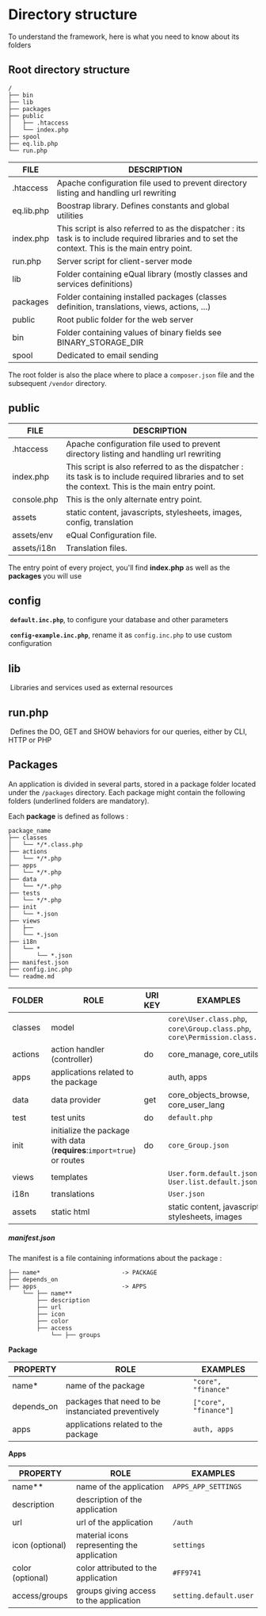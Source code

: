 ###### 



# Directory structure

To understand the framework, here is what you need to know about its folders



## Root directory structure

```
/
├── bin
├── lib
├── packages
├── public
│   ├── .htaccess
│   └── index.php
├── spool
├── eq.lib.php
└── run.php
```



| **FILE** | **DESCRIPTION** |
|-|-|
| .htaccess	        | Apache configuration file  used to prevent directory listing and handling url rewriting |
| eq.lib.php	| Boostrap library. Defines constants and global utilities |
| index.php	        | This script is also referred to as the dispatcher : its task is to include required libraries and to set the context. This is the main entry point.|
| run.php	| Server script for client-server mode|
| lib	        | Folder containing eQual library  (mostly classes and services definitions) |
| packages   | Folder containing installed packages (classes definition, translations, views, actions, …)|
| public   | Root public folder for the web server |
| bin   | Folder containing values of binary fields see BINARY_STORAGE_DIR |
| spool   | Dedicated to email sending |



The root folder is also the place where to place a `composer.json` file and the subsequent `/vendor` directory.

## public

| **FILE**    | **DESCRIPTION**                                              |
| ----------- | ------------------------------------------------------------ |
| .htaccess   | Apache configuration file  used to prevent directory listing and handling url rewriting |
| index.php   | This script is also referred to as the dispatcher : its task is to include required libraries and to set the context. This is the main entry point. |
| console.php | This is the only alternate entry point.                      |
| assets      | static content, javascripts, stylesheets, images, config, translation |
| assets/env  | eQual Configuration file.                                    |
| assets/i18n | Translation files.                                           |



The entry point of every project, you'll find **index.php** as well as the **packages** you will use



## config

​	**`default.inc.php`**, to configure your database and other parameters

​	**`config-example.inc.php`**, rename it as `config.inc.php` to use custom configuration

## lib

​	Libraries and services used as external resources

## run.php

​	Defines the DO, GET and SHOW behaviors for our queries, either by CLI, HTTP or PHP



## Packages

An application is divided in several parts, stored in a package folder located under the `/packages` directory.
Each package might contain the following folders (underlined folders are mandatory).

Each **package** is defined as follows :

```
package_name
├── classes
│   └── */*.class.php
├── actions
│   └── */*.php
├── apps
│   └── */*.php
├── data
│   └── */*.php
├── tests
│   └── */*.php
├── init
│   └── *.json
├── views
│   ├── 
│   └── *.json
├── i18n
│   └── *
│       └── *.json
├── manifest.json         
├── config.inc.php
└── readme.md
```



| **FOLDER** | **ROLE** | **URI KEY** |  **EXAMPLES**  |
|-|-|-|---|
| classes    | model          |                  | `core\User.class.php`, `core\Group.class.php`, `core\Permission.class.php` |
| actions    | action handler (controller) | do       | core_manage, core_utils |
| apps       | applications related to the package |        | auth, apps |
| data    | data provider | get       | core_objects_browse, core_user_lang |
| test    | test units | do | `default.php` |
| init    | initialize the package with data (**requires**:`import=true`) or routes | do | `core_Group.json` |
| views    | templates |        | `User.form.default.json`, `User.list.default.json` |
| i18n    | translations |        | `User.json` |
| assets | static html |        | static content, javascripts, stylesheets, images |



##### manifest.json

The manifest is a file containing informations about the package :

```
├── name*						-> PACKAGE  
├── depends_on   
├── apps						-> APPS
	└── ├── name**
        ├── description
        ├── url
        ├── icon
        ├── color
        ├── access
        	└── ├── groups
```

**Package**

| **PROPERTY** | **ROLE** |  **EXAMPLES**  |
|-|-|---|
| name* | name of the package | `"core", "finance"` |
| depends_on | packages that need to be instanciated preventively | `["core", "finance"]` |
| apps       | applications related to the package | `auth, apps` |

**Apps**

| **PROPERTY** | **ROLE** |  **EXAMPLES**  |
|-|-|---|
| name** | name of the application | `APPS_APP_SETTINGS` |
| description | description of the application |  |
| url    | url of the application | `/auth` |
| icon (optional) | material icons representing the application | `settings` |
| color (optional) | color attributed to the application | `#FF9741` |
| access/groups | groups giving access to the application | `setting.default.user` |
